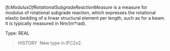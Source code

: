 ﻿_IfcModulusOfRotationalSubgradeReactionMeasure_ is a measure for modulus of rotational subgrade reaction, which expresses the rotational elastic bedding of a linear structural element per length, such as for a beam. It is typically measured in Nm/(m\*rad).

Type: REAL

> HISTORY&nbsp; New type in IFC2x2.
